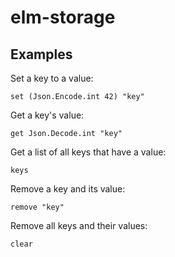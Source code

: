 # elm-storage

## Examples

Set a key to a value:

    set (Json.Encode.int 42) "key"

Get a key's value:

    get Json.Decode.int "key"

Get a list of all keys that have a value:

    keys

Remove a key and its value:

    remove "key"

Remove all keys and their values:

    clear

